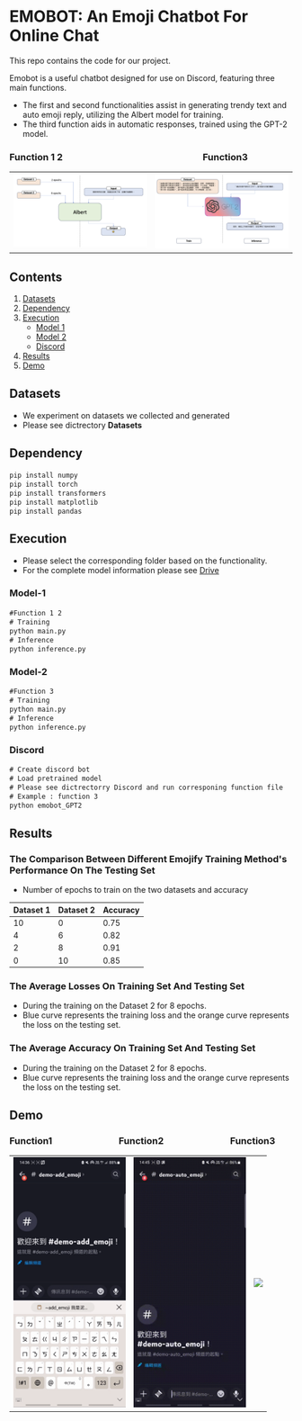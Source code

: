 # EMOBOT: An Emoji Chatbot For Online Chat
This repo contains the code for our project.

Emobot is a useful chatbot designed for use on Discord, featuring three main functions. 
* The first and second functionalities assist in generating trendy text and auto emoji reply, utilizing the Albert model for training.
* The third function aids in automatic responses, trained using the GPT-2 model.
### Function 1 2&emsp;&emsp;&emsp;&emsp;&emsp;&emsp;&emsp;&emsp;&emsp;&emsp;&emsp;&emsp;&emsp;&emsp;&emsp;            Function3
<table>
  <tr>
    <td><img src="https://github.com/uc-wu/ML-final-project/blob/main/Albert.png" width="800"/></td>
    <td><img src="https://github.com/uc-wu/ML-final-project/blob/main/GPT-2.png" width="800"/></td>
  </tr>
</table>

## Contents
1. [Datasets](#Datasets)
2. [Dependency](#Dependency)
3. [Execution](#Execution)
   - [Model 1](#Model-1)
   - [Model 2](#Model-2)
   - [Discord](#Discord)
4. [Results](#Results) 
5. [Demo](#Demo)
## Datasets
* We experiment on datasets we collected and generated
* Please see dictrectory **Datasets**
## Dependency
```
pip install numpy
pip install torch
pip install transformers
pip install matplotlib
pip install pandas
```
## Execution
* Please select the corresponding folder based on the functionality.
* For the complete model information please see [Drive](https://drive.google.com/drive/folders/1Yt165MQ2rKarZ9ROnHOHJ6IaM8IULFT7?usp=share_link)
### Model-1
```
#Function 1 2
# Training
python main.py
# Inference
python inference.py
```
### Model-2

```
#Function 3
# Training
python main.py
# Inference
python inference.py
```
### Discord
```
# Create discord bot 
# Load pretrained model
# Please see dictrectorry Discord and run corresponing function file
# Example : function 3
python emobot_GPT2
```
## Results
### The Comparison Between Different Emojify Training Method's Performance On The Testing Set
* Number of epochs to train on the two datasets and accuracy
  
| Dataset 1 | Dataset 2 | Accuracy |
|----------|----------|----------|
| 10   | 0   | 0.75   |
| 4   | 6   | 0.82   |
| 2   | 8   | 0.91   |
| 0   | 10   | 0.85   |
### The Average Losses On Training Set And Testing Set 
* During the training on the Dataset 2 for 8 epochs.
* Blue curve represents the training loss and the orange curve represents the loss on the testing set.
### The Average Accuracy On Training Set And Testing Set 
* During the training on the Dataset 2 for 8 epochs.
* Blue curve represents the training loss and the orange curve represents the loss on the testing set.

## Demo
### Function1&emsp;&emsp;&emsp;&emsp;&emsp;&emsp;&emsp;                     Function2&emsp;&emsp;&emsp;&emsp;&emsp;&emsp;&emsp;                    Function3
<table>
  <tr>
    <td><img src="https://github.com/uc-wu/ML-final-project/blob/main/result1.gif" width="200"/></td>
    <td><img src="https://github.com/uc-wu/ML-final-project/blob/main/result2.gif" width="200"/></td>
     <td><img src="https://github.com/uc-wu/ML-final-project/blob/main/result3.gif" width="200"/></td>
  </tr>
</table>

